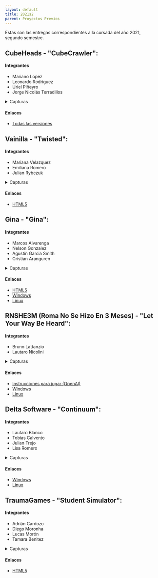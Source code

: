 ```yaml
---
layout: default
title: 2021s2
parent: Proyectos Previos
---
```


Estas son las entregas correspondientes a la cursada del año 2021, segundo semestre.

## CubeHeads - "CubeCrawler":

#### Integrantes

* Mariano Lopez
* Leonardo Rodriguez
* Uriel Piñeyro
* Jorge Nicolás Terradillos

<details>
  <summary>Capturas</summary>
</details>

#### Enlaces
- [Todas las versiones](https://github.com/chaco470/CubeCrawler/releases/tag/v1.3 "CubeCrawler")

## Vainilla	 - "Twisted":

#### Integrantes

* Mariana Velazquez
* Emiliana Romero
* Julian Rybczuk

<details>
  <summary>Capturas</summary>
</details>

#### Enlaces
- [HTML5](https://emilianaailen.github.io/boss-vainilla/ "Twisted HTML5")

## Gina	 - "Gina":

#### Integrantes

* Marcos Alvarenga
* Nelson Gonzalez
* Agustín Garcia Smith
* Cristian Aranguren

<details>
  <summary>Capturas</summary>
</details>

#### Enlaces
- [HTML5](https://gina-vj.github.io/boss/ "Gina HTML5")
- [Windows](https://github.com/gina-vj/boss/releases/download/1.1.1/windows.exe "Gina Windows")
- [Linux](https://github.com/gina-vj/boss/releases/download/1.1.1/linux.x86_64 "Gina Linux")

## RNSHE3M (Roma No Se Hizo En 3 Meses) - "Let Your Way Be Heard":

#### Integrantes

* Bruno Lattanzio
* Lautaro Nicolini

<details>
  <summary>Capturas</summary>
</details>

#### Enlaces
- [Instrucciones para jugar (OpenAI)](https://github.com/LattanzioB/game-boss/releases/download/Presentation-1/Instructivo.de.obtencion.de.Token.para.OpenAI.pdf "Instrucciones PDF OpenAI")
- [Windows](https://github.com/LattanzioB/game-boss/releases/download/Presentation-1/LetYourWayBeHeardWin.zip "Let Your Way Be Heard Windows")
- [Linux](https://github.com/LattanzioB/game-boss/releases/download/Presentation-1/LetYourWayBeHeardLinux.zip "Let Your Way Be Heard Linux")

## Delta Software - "Continuum":

#### Integrantes

* Lautaro Blanco
* Tobias Calvento
* Julian Trejo
* Lisa Romero

<details>
  <summary>Capturas</summary>
</details>

#### Enlaces
- [Windows](https://github.com/TrejoJulian/unq-ipv-boss-continuum/releases/download/V3.0/Continuum-Windows.exe "Continuum Windows")
- [Linux](https://github.com/TrejoJulian/unq-ipv-boss-continuum/releases/download/V3.0/Continuum-Linux.x86_64 "Continuum Linux")

## TraumaGames - "Student Simulator":

#### Integrantes

* Adrián Cardozo
* Diego Moronha
* Lucas Morón
* Tamara Benitez

<details>
  <summary>Capturas</summary>
</details>

#### Enlaces
- [HTML5](https://traumagames.github.io/StudentSimulator/ "Student Simulator HTML5")

